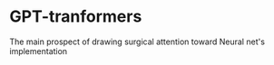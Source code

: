 # GPT-tranformers
The main prospect of drawing surgical attention toward Neural net's implementation
